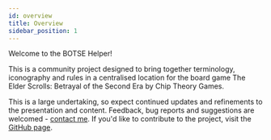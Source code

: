 ```yaml
---
id: overview
title: Overview
sidebar_position: 1
---
```


Welcome to the BOTSE Helper!

This is a community project designed to bring together terminology, iconography and rules in a centralised location for the board game The Elder Scrolls: Betrayal of the Second Era by Chip Theory Games.

This is a large undertaking, so expect continued updates and refinements to the presentation and content. Feedback, bug reports and suggestions are welcomed - <a href="mailto:dmairs@proton.me">contact me</a>. If you'd like to contribute to the project, visit the <a href="https://github.com/dmairs/botse" target="_blank">GitHub page</a>.
